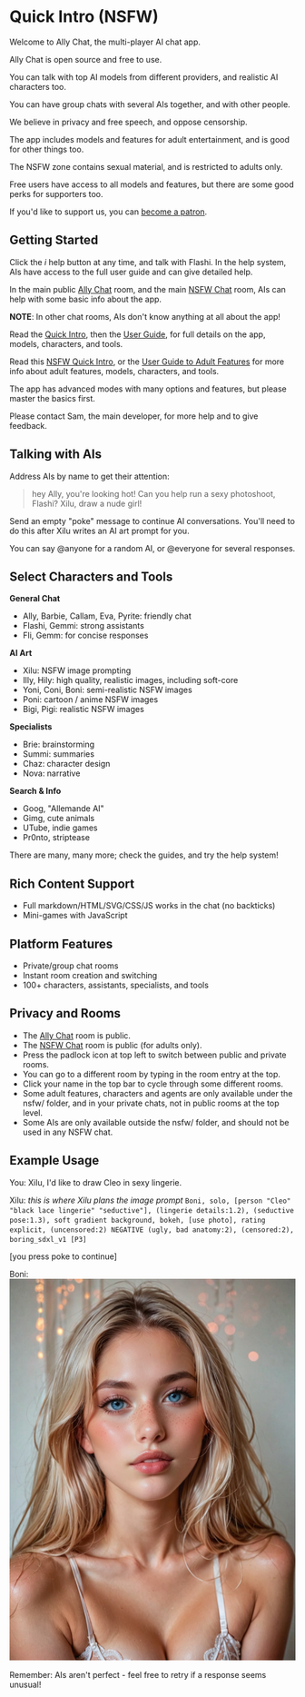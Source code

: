 # Quick Intro (NSFW)

Welcome to Ally Chat, the multi-player AI chat app.

Ally Chat is open source and free to use.

You can talk with top AI models from different providers, and realistic AI characters too.

You can have group chats with several AIs together, and with other people.

We believe in privacy and free speech, and oppose censorship.

The app includes models and features for adult entertainment, and is good for other things too.

The NSFW zone contains sexual material, and is restricted to adults only.

Free users have access to all models and features, but there are some good perks for supporters too.

If you'd like to support us, you can [become a patron](https://www.patreon.com/allychat).

## Getting Started

Click the *i* help button at any time, and talk with Flashi. In the help system, AIs have access to the full user guide and can give detailed help.

In the main public [Ally Chat](/Ally+Chat) room, and the main [NSFW Chat](/nsfw/nsfw) room, AIs can help with some basic info about the app.

**NOTE**: In other chat rooms, AIs don't know anything at all about the app!

Read the [Quick Intro](/intro), then the [User Guide](/guide), for full details on the app, models, characters, and tools.

Read this [NSFW Quick Intro](/nsfw/intro), or the [User Guide to Adult Features](/nsfw/guide) for more info about adult features, models, characters, and tools.

The app has advanced modes with many options and features, but please master the basics first.

Please contact Sam, the main developer, for more help and to give feedback.

## Talking with AIs

Address AIs by name to get their attention:

> hey Ally, you're looking hot!
> Can you help run a sexy photoshoot, Flashi?
> Xilu, draw a nude girl!

Send an empty "poke" message to continue AI conversations. You'll need to do this after Xilu writes an AI art prompt for you.

You can say @anyone for a random AI, or @everyone for several responses.

## Select Characters and Tools

**General Chat**
- Ally, Barbie, Callam, Eva, Pyrite: friendly chat
- Flashi, Gemmi: strong assistants
- Fli, Gemm: for concise responses

**AI Art**
- Xilu: NSFW image prompting
- Illy, Hily: high quality, realistic images, including soft-core
- Yoni, Coni, Boni: semi-realistic NSFW images
- Poni: cartoon / anime NSFW images
- Bigi, Pigi: realistic NSFW images

**Specialists**
- Brie: brainstorming
- Summi: summaries
- Chaz: character design
- Nova: narrative

**Search & Info**
- Goog, "Allemande AI"
- Gimg, cute animals
- UTube, indie games
- Pr0nto, striptease

There are many, many more; check the guides, and try the help system!

## Rich Content Support

- Full markdown/HTML/SVG/CSS/JS works in the chat (no backticks)
- Mini-games with JavaScript

## Platform Features

- Private/group chat rooms
- Instant room creation and switching
- 100+ characters, assistants, specialists, and tools

## Privacy and Rooms

- The [Ally Chat](/Ally+Chat) room is public.
- The [NSFW Chat](/nsfw/nsfw) room is public (for adults only).
- Press the padlock icon at top left to switch between public and private rooms.
- You can go to a different room by typing in the room entry at the top.
- Click your name in the top bar to cycle through some different rooms.
- Some adult features, characters and agents are only available under the nsfw/ folder, and in your private chats, not in public rooms at the top level.
- Some AIs are only available outside the nsfw/ folder, and should not be used in any NSFW chat.

## Example Usage

You:	Xilu, I'd like to draw Cleo in sexy lingerie.

Xilu:	<think>
	*this is where Xilu plans the image prompt*
	</think>
	```
	Boni, solo, [person "Cleo" "black lace lingerie" "seductive"], (lingerie details:1.2), (seductive pose:1.3), soft gradient background, bokeh, [use photo], rating explicit, (uncensored:2) NEGATIVE (ugly, bad anatomy:2), (censored:2), boring_sdxl_v1 [P3]
	```

[you press poke to continue]

Boni:	![#1628847956 (score_9, score_8_up, score_7_up, score_6_up, score_5_up, score_4_up:1.0), solo, Cleo, (adult 20 years old:1.6), 1girl, blue eyes, skinny, Swiss, straight hair, long hair, parted hair, light blonde hair, seductive, black lace lingerie,, (lingerie details:1.2), (seductive pose:1.3), soft gradient background, bokeh, raw, realistic, photo \(medium\), rating explicit, (uncensored:2) NEGATIVE score_6, score_5, score_4, (ugly, bad anatomy:2), (censored:2), boring_sdxl_v1 (anime, cartoon, 3d:2)](solo-person-Cleo-black-lace-lingerie-seductive-lingerie-details-1-2-se.jpg)

Remember: AIs aren't perfect - feel free to retry if a response seems unusual!

